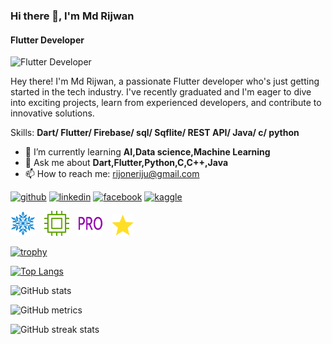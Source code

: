 ### Hi there 👋, **I'm Md Rijwan**
#### **Flutter Developer**
![**Flutter Developer**](https://alifouad91.com/storage/post/9sIBxL0hhyw5VCBwlBbEYtz9tlzgOqdHRaCRVAAK.jpeg)

Hey there! I'm Md Rijwan, a passionate Flutter developer who's just getting started in the tech industry. I've recently graduated and I'm eager to dive into exciting projects, learn from experienced developers, and contribute to innovative solutions.

Skills: **Dart/ Flutter/ Firebase/ sql/ Sqflite/ REST API/ Java/ c/ python**

- 🌱 I’m currently learning **AI,Data science,Machine Learning** 
- 💬 Ask me about **Dart,Flutter,Python,C,C++,Java** 
- 📫 How to reach me: rijoneriju@gmail.com  


[<img src='https://cdn.jsdelivr.net/npm/simple-icons@3.0.1/icons/github.svg' alt='github' height='40'>](https://github.com/rijwan-uddin)  [<img src='https://cdn.jsdelivr.net/npm/simple-icons@3.0.1/icons/linkedin.svg' alt='linkedin' height='40'>](https://www.linkedin.com/in/md-rijwan-uddin-sarker/)  [<img src='https://cdn.jsdelivr.net/npm/simple-icons@3.0.1/icons/facebook.svg' alt='facebook' height='40'>](https://www.facebook.com/rijone.riju)  [<img src='https://cdn.jsdelivr.net/npm/simple-icons@3.0.1/icons/kaggle.svg' alt='kaggle' height='40'>](mdrijwanuddinsarker)  

<a href='https://archiveprogram.github.com/'><img src='https://raw.githubusercontent.com/acervenky/animated-github-badges/master/assets/acbadge.gif' width='40' height='40'></a> <a href='https://docs.github.com/en/developers'><img src='https://raw.githubusercontent.com/acervenky/animated-github-badges/master/assets/devbadge.gif' width='40' height='40'></a> <a href='https://github.com/pricing'><img src='https://raw.githubusercontent.com/acervenky/animated-github-badges/master/assets/pro.gif' width='40' height='40'></a> <a href='https://stars.github.com/'><img src='https://raw.githubusercontent.com/acervenky/animated-github-badges/master/assets/starbadge.gif' width='35' height='35'></a> 

[![trophy](https://github-profile-trophy.vercel.app/?username=rijwan-uddin)](https://github.com/ryo-ma/github-profile-trophy)

[![Top Langs](https://github-readme-stats.vercel.app/api/top-langs/?username=rijwan-uddin)](https://github.com/anuraghazra/github-readme-stats)

![GitHub stats](https://github-readme-stats.vercel.app/api?username=rijwan-uddin&show_icons=true&count_private=true)  

![GitHub metrics](https://metrics.lecoq.io/rijwan-uddin)  

![GitHub streak stats](https://streak-stats.demolab.com/?user=rijwan-uddin)  

